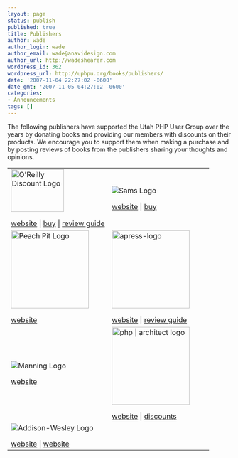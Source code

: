 ```yaml
---
layout: page
status: publish
published: true
title: Publishers
author: wade
author_login: wade
author_email: wade@anavidesign.com
author_url: http://wadeshearer.com
wordpress_id: 362
wordpress_url: http://uphpu.org/books/publishers/
date: '2007-11-04 22:27:02 -0600'
date_gmt: '2007-11-05 04:27:02 -0600'
categories:
- Announcements
tags: []
---
```

<p>The following publishers have supported the Utah PHP User Group over the years   by donating books and providing our members with discounts on their products.   We encourage you to support them when making a purchase and by posting reviews   of books from the publishers sharing your thoughts and opinions.</p>
<table class="width_max">
<tr>
<td style="width: 50%"><img width="119" height="96" id="image333" alt="O'Reilly Discount Logo" src="/wp-content/themes/choke/images/oreilly-logo.gif" /></p>
<div><a href="http://www.oreilly.com">website</a> |         <a href="http://www.oreilly.com/store/">buy</a> |         <a href="http://ug.oreilly.com/bookreviews.html">review guide</a></div>
</td>
<td style="width: 50%"><img alt="Sams Logo" id="image334" src="/wp-content/themes/choke/images/sams-logo.gif" /></p>
<div><a href="http://www.samspublishing.com">website</a> | <a href="http://uphpu.org/www.samspublishing.com/bookstore/">buy</a></div>
</td>
</tr>
<tr>
<td><img alt="Peach Pit Logo" style="width: 175px" id="image331" src="/wp-content/themes/choke/images/peachpit-logo.gif" /></p>
<div><a href="http://www.peachpit.com">website</a></div>
</td>
<td><img alt="apress-logo" style="width: 175px" id="image329" src="/wp-content/themes/choke/images/apress-logo.gif" /></p>
<div><a href="http://www.apress.com/about/ordering.html">website</a> | <a href="http://www.apress.com/userGroups/writeareview.html">review guide</a></div>
</td>
</tr>
<tr>
<td><img alt="Manning Logo" id="image336" src="/wp-content/themes/choke/images/manning-logo.gif" /></p>
<div><a href="http://www.manning.com">website</a></div>
</td>
<td><img id="image330" style="width: 175px" alt="php | architect logo" src="/wp-content/themes/choke/images/php-arch-logo.gif" /></p>
<div><a href="http://phparchitect.com">website</a> | <a href="/staticpages/index.php?page=20041023170334550">discounts</a></div>
</td>
</tr>
<tr>
<td><img id="image335" alt="Addison-Wesley Logo" src="/wp-content/themes/choke/images/addison-wesley-logo.gif" /></p>
<div><a href="http://www.awprofessional.com">website</a> | <a href="http://www.phptr.com">website</a></div>
</td>
<td></td>
</tr>
</table>
